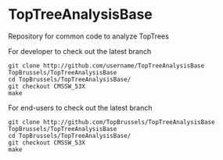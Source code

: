 TopTreeAnalysisBase
===================

Repository for common code to analyze TopTrees

For developer to check out the latest branch

~~~
git clone http://github.com/username/TopTreeAnalysisBase TopBrussels/TopTreeAnalysisBase
cd TopBrussels/TopTreeAnalysisBase/
git checkout CMSSW_53X
make
~~~

For end-users to check out the latest branch

~~~
git clone http://github.com/TopBrussels/TopTreeAnalysisBase TopBrussels/TopTreeAnalysisBase
cd TopBrussels/TopTreeAnalysisBase/
git checkout CMSSW_53X
make
~~~


